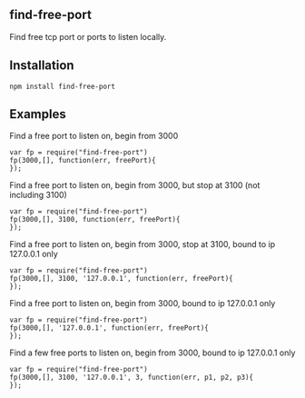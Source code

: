 find-free-port
--------

Find free tcp port or ports to listen locally.

## Installation

    npm install find-free-port

## Examples

Find a free port to listen on, begin from 3000

    var fp = require("find-free-port")
    fp(3000,[], function(err, freePort){
    });
    
Find a free port to listen on, begin from 3000, but stop at 3100 (not including 3100)

    var fp = require("find-free-port")
    fp(3000,[], 3100, function(err, freePort){
    });
    
Find a free port to listen on, begin from 3000, stop at 3100, bound to ip 127.0.0.1 only

    var fp = require("find-free-port")
    fp(3000,[], 3100, '127.0.0.1', function(err, freePort){
    });
    
Find a free port to listen on, begin from 3000, bound to ip 127.0.0.1 only

    var fp = require("find-free-port")
    fp(3000,[], '127.0.0.1', function(err, freePort){
    });
    
Find a few free ports to listen on, begin from 3000, bound to ip 127.0.0.1 only

    var fp = require("find-free-port")
    fp(3000,[], 3100, '127.0.0.1', 3, function(err, p1, p2, p3){
    });
